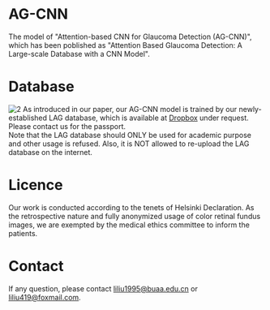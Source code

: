 # AG-CNN
The model of "Attention-based CNN for Glaucoma Detection (AG-CNN)", which has been poblished as "Attention Based Glaucoma Detection: A Large-scale Database with a CNN Model".

# Database
![2](https://github.com/smilell/AG-CNN/blob/master/database2.png)
As introduced in our paper, our AG-CNN model is trained by our newly-established LAG database, which is available at [Dropbox](https://www.dropbox.com/s/7mcngr3xhlaj5uc/LAG_database_part_1.rar?dl=0) under request. Please contact us for the passport.   
Note that the LAG database should ONLY be used for academic purpose and other usage is refused. Also, it is NOT allowed to re-upload the LAG database on the internet.

# Licence
Our work is conducted according to the tenets of Helsinki Declaration. As the retrospective nature and fully anonymized usage of color retinal fundus images, we are exempted by the medical ethics committee to inform the patients. 


# Contact
If any question, please contact liliu1995@buaa.edu.cn or liliu419@foxmail.com.



